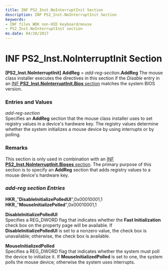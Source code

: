 ```yaml
---
title: INF PS2_Inst.NoInterruptInit Section
description: INF PS2_Inst.NoInterruptInit Section
keywords:
- INF files WDK non-HID keyboard/mouse
- PS2_Inst.NoInterruptInit section
ms.date: 04/20/2017
---
```


# INF PS2\_Inst.NoInterruptInit Section





**\[PS2\_Inst.NoInterruptInit\]**
**AddReg** = <em>add-reg-section</em>**.AddReg**
The mouse class installer executes the directives in this section if the *Disable* entry in an [INF **PS2\_Inst.NoInterruptInit.Bios** section](inf-ps2-inst-nointerruptinit-bioses-section.md) matches the system BIOS version.

### Entries and Values

<a href="" id="add-reg-section"></a>*add-reg-section*  
Specifies an **AddReg** section that the mouse class installer uses to set registry values in a device's hardware key. The registry values determine whether the system initializes a mouse device by using interrupts or by polling.

### <a href="" id="comments"></a>Remarks

This section is only used in combination with an [INF **PS2\_Inst.NoInterruptInit.Bioses** section](inf-ps2-inst-nointerruptinit-bioses-section.md). The primary purpose of this section is to specify an **AddReg** section that adds registry values to a mouse device's hardware key.

### *add-reg section Entries*

**HKR**,,"**DisableInitializePolledUI**",0x00010001,1
**HKR**,,"**MouseInitializePolled**",0x00010001,1

<a href="" id="disableinitializepolledui"></a>**DisableInitializePolledUI**  
Specifies a REG\_DWORD flag that indicates whether the **Fast Initialization** check box on the property page will be available. If **DisableInitializePolledUI** is set to a nonzero value, the check box is unavailable; otherwise, the check box is available.

<a href="" id="mouseinitializedpolled"></a>**MouseInitializedPolled**  
Specifies a REG\_DWORD flag that indicates whether the system must poll the device to initialize it. If **MouseInitializedPolled** is set to one, the system polls the mouse device; otherwise the system uses interrupts.

 

 




